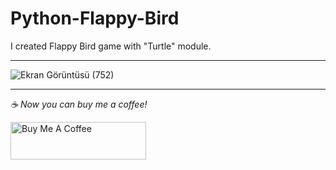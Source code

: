 # Python-Flappy-Bird

I created Flappy Bird game with "Turtle" module.

---------------

![Ekran Görüntüsü (752)](https://user-images.githubusercontent.com/73075252/161155957-60190b5e-e26f-4cee-8405-6e854854d9ce.png)

----------------

 *☕️ Now you can buy me a coffee!*
 
<a href="https://www.buymeacoffee.com/yakupacs" target="_blank"><img src="https://cdn.buymeacoffee.com/buttons/v2/default-yellow.png" alt="Buy Me A Coffee" style="height: 60px !important;width: 217px !important;" ></a>
